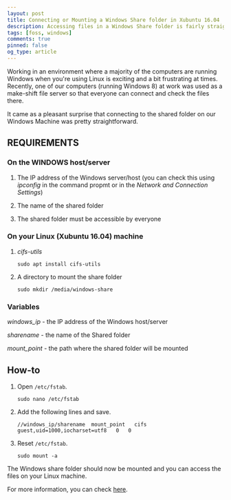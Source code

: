 ```yaml
---
layout: post
title: Connecting or Mounting a Windows Share folder in Xubuntu 16.04
description: Accessing files in a Windows Share folder is fairly straightforward in Xubuntu 16.04.
tags: [foss, windows]
comments: true
pinned: false
og_type: article
---
```


Working in an environment where a majority of the computers are running Windows when you're using Linux is exciting and a bit frustrating at times. Recently, one of our computers (running Windows 8) at work was used as a make-shift file server so that everyone can connect and check the files there.

It came as a pleasant surprise that connecting to the shared folder on our Windows Machine was pretty straightforward.

## REQUIREMENTS

### On the WINDOWS host/server
1. The IP address of the Windows server/host (you can check this using *ipconfig* in the command propmt or in the *Network and Connection Settings*)

2. The name of the shared folder

3. The shared folder must be accessible by everyone

### On your Linux (Xubuntu 16.04) machine
1. *cifs-utils*
    ```shell
    sudo apt install cifs-utils
    ```

2. A directory to mount the share folder
    ```shell
    sudo mkdir /media/windows-share
    ```

### Variables
*windows_ip* - the IP address of the Windows host/server

*sharename* - the name of the Shared folder

*mount_point* - the path where the shared folder will be mounted

## How-to
1. Open ```/etc/fstab```.
    ```shell
    sudo nano /etc/fstab
    ```

2. Add the following lines and save.
    ```shell
    //windows_ip/sharename  mount_point   cifs  guest,uid=1000,iocharset=utf8   0   0
    ```

3. Reset ```/etc/fstab```.
    ```shell
    sudo mount -a
    ```

The Windows share folder should now be mounted and you can access the files on your Linux machine.

For more information, you can check [here](https://help.ubuntu.com/community/MountWindowsSharesPermanently).
